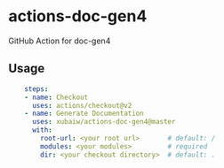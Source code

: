 # actions-doc-gen4
GitHub Action for doc-gen4

## Usage

```yaml
    steps:
    - name: Checkout
      uses: actions/checkout@v2
    - name: Generate Documentation
      uses: xubaiw/actions-doc-gen4@master
      with:
        root-url: <your root url>       # default: /
        modules: <your modules>         # required
        dir: <your checkout directory>  # default: .
```

